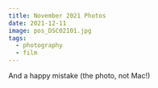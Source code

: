 ```yaml
---
title: November 2021 Photos
date: 2021-12-11
image: pos_DSC02101.jpg
tags:
  - photography
  - film
---
```




<v-img src="pos_DSC02101.jpg" alt="bar" :dirp="dir"></v-img>
<v-img src="pos_DSC02210.jpg" alt="bar" :dirp="dir"></v-img>
<v-img src="pos_DSC02213.jpg" alt="bar" :dirp="dir"></v-img>
<v-img src="pos_DSC02307.jpg" alt="bar" :dirp="dir"></v-img>
<v-img src="pos_DSC02217.jpg" alt="bar" :dirp="dir"></v-img>
<v-img src="pos_DSC02226.jpg" alt="bar" :dirp="dir"></v-img>
<v-img src="pos_DSC02236.jpg" alt="bar" :dirp="dir"></v-img>
<v-img src="pos_DSC02277.jpg" alt="bar" :dirp="dir"></v-img>
<v-img src="pos_DSC02231.jpg" alt="bar" :dirp="dir"></v-img>
<v-img src="pos_DSC02237.jpg" alt="bar" :dirp="dir"></v-img>
<v-img src="pos_DSC02272.jpg" alt="bar" :dirp="dir"></v-img>
<v-img src="pos_DSC02304.jpg" alt="bar" :dirp="dir"></v-img>
<v-img src="pos_DSC02400.jpg" alt="bar" :dirp="dir"></v-img>

<v-img src="pos_DSC02102.jpg" alt="bar" :dirp="dir"></v-img>
<v-img src="pos_DSC02196.jpg" alt="bar" :dirp="dir"></v-img>
<v-img src="pos_DSC02126.jpg" alt="bar" :dirp="dir"></v-img>
<v-img src="pos_DSC02129.jpg" alt="bar" :dirp="dir"></v-img>
<v-img src="pos_DSC02205.jpg" alt="bar" :dirp="dir"></v-img>
<v-img src="pos_DSC02211.jpg" alt="bar" :dirp="dir"></v-img>
<v-img src="pos_DSC02232.jpg" alt="bar" :dirp="dir"></v-img>
<v-img src="pos_DSC02251.jpg" alt="bar" :dirp="dir"></v-img>
<v-img src="pos_DSC02256.jpg" alt="bar" :dirp="dir"></v-img>
<v-img src="pos_DSC02193.jpg" alt="bar" :dirp="dir"></v-img>
<v-img src="pos_DSC02279.jpg" alt="bar" :dirp="dir"></v-img>
<v-img src="pos_DSC02291.jpg" alt="bar" :dirp="dir"></v-img>
<v-img src="pos_DSC02387.jpg" alt="bar" :dirp="dir"></v-img>


<span>And a happy mistake (the photo, not Mac!)</span>

<v-img src="pos_DSC02093.jpg" alt="bar" :dirp="dir"></v-img>